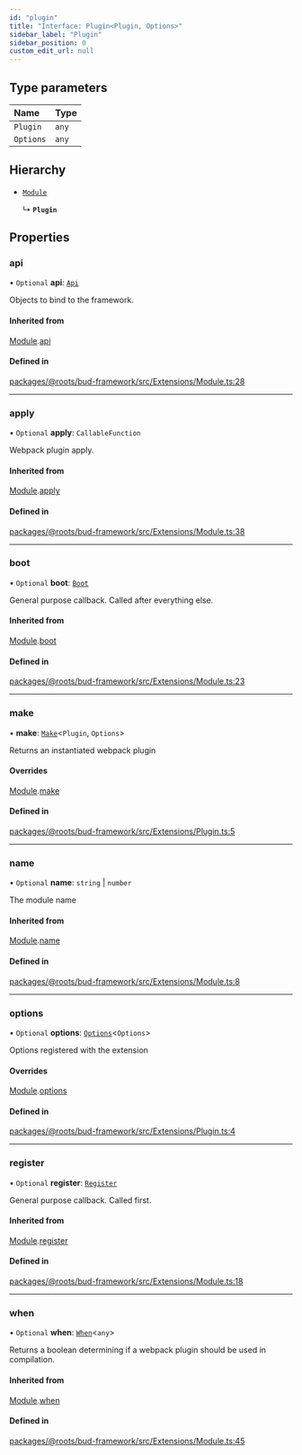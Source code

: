 ```yaml
---
id: "plugin"
title: "Interface: Plugin<Plugin, Options>"
sidebar_label: "Plugin"
sidebar_position: 0
custom_edit_url: null
---
```


## Type parameters

| Name | Type |
| :------ | :------ |
| `Plugin` | `any` |
| `Options` | `any` |

## Hierarchy

- [`Module`](module.md)

  ↳ **`Plugin`**

## Properties

### api

• `Optional` **api**: [`Api`](../modules/module.md#api)

Objects to bind to the framework.

#### Inherited from

[Module](module.md).[api](module.md#api)

#### Defined in

[packages/@roots/bud-framework/src/Extensions/Module.ts:28](https://github.com/roots/bud/blob/e6633219/packages/@roots/bud-framework/src/Extensions/Module.ts#L28)

___

### apply

• `Optional` **apply**: `CallableFunction`

Webpack plugin apply.

#### Inherited from

[Module](module.md).[apply](module.md#apply)

#### Defined in

[packages/@roots/bud-framework/src/Extensions/Module.ts:38](https://github.com/roots/bud/blob/e6633219/packages/@roots/bud-framework/src/Extensions/Module.ts#L38)

___

### boot

• `Optional` **boot**: [`Boot`](../modules/module.md#boot)

General purpose callback. Called after everything else.

#### Inherited from

[Module](module.md).[boot](module.md#boot)

#### Defined in

[packages/@roots/bud-framework/src/Extensions/Module.ts:23](https://github.com/roots/bud/blob/e6633219/packages/@roots/bud-framework/src/Extensions/Module.ts#L23)

___

### make

• **make**: [`Make`](../modules/module.md#make)<`Plugin`, `Options`\>

Returns an instantiated webpack plugin

#### Overrides

[Module](module.md).[make](module.md#make)

#### Defined in

[packages/@roots/bud-framework/src/Extensions/Plugin.ts:5](https://github.com/roots/bud/blob/e6633219/packages/@roots/bud-framework/src/Extensions/Plugin.ts#L5)

___

### name

• `Optional` **name**: `string` \| `number`

The module name

#### Inherited from

[Module](module.md).[name](module.md#name)

#### Defined in

[packages/@roots/bud-framework/src/Extensions/Module.ts:8](https://github.com/roots/bud/blob/e6633219/packages/@roots/bud-framework/src/Extensions/Module.ts#L8)

___

### options

• `Optional` **options**: [`Options`](../modules/module.md#options)<`Options`\>

Options registered with the extension

#### Overrides

[Module](module.md).[options](module.md#options)

#### Defined in

[packages/@roots/bud-framework/src/Extensions/Plugin.ts:4](https://github.com/roots/bud/blob/e6633219/packages/@roots/bud-framework/src/Extensions/Plugin.ts#L4)

___

### register

• `Optional` **register**: [`Register`](../modules/module.md#register)

General purpose callback. Called first.

#### Inherited from

[Module](module.md).[register](module.md#register)

#### Defined in

[packages/@roots/bud-framework/src/Extensions/Module.ts:18](https://github.com/roots/bud/blob/e6633219/packages/@roots/bud-framework/src/Extensions/Module.ts#L18)

___

### when

• `Optional` **when**: [`When`](../modules/module.md#when)<`any`\>

Returns a boolean determining if
a webpack plugin should be used in
compilation.

#### Inherited from

[Module](module.md).[when](module.md#when)

#### Defined in

[packages/@roots/bud-framework/src/Extensions/Module.ts:45](https://github.com/roots/bud/blob/e6633219/packages/@roots/bud-framework/src/Extensions/Module.ts#L45)

